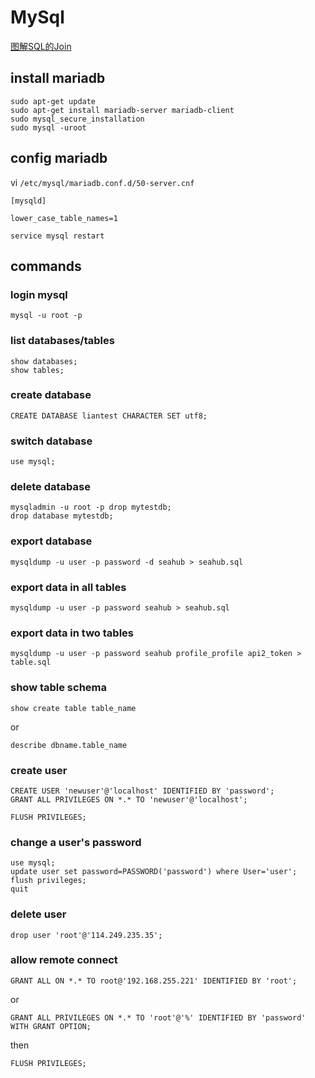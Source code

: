 # MySql

[图解SQL的Join](http://coolshell.cn/articles/3463.html)

## install mariadb

```
sudo apt-get update
sudo apt-get install mariadb-server mariadb-client
sudo mysql_secure_installation
sudo mysql -uroot
```

## config mariadb

vi `/etc/mysql/mariadb.conf.d/50-server.cnf`

```
[mysqld]

lower_case_table_names=1
```

```
service mysql restart
```

## commands

### login mysql

```
mysql -u root -p
```

### list databases/tables

```
show databases;
show tables;
```

### create database

```
CREATE DATABASE liantest CHARACTER SET utf8;
```

### switch database

```
use mysql;
```

### delete database

```
mysqladmin -u root -p drop mytestdb;
drop database mytestdb;
```

### export database

```
mysqldump -u user -p password -d seahub > seahub.sql
```

### export data in all tables

```
mysqldump -u user -p password seahub > seahub.sql
```

### export data in two tables

```
mysqldump -u user -p password seahub profile_profile api2_token > table.sql
```

### show table schema

```
show create table table_name
```

or

```
describe dbname.table_name
```

### create user

```
CREATE USER 'newuser'@'localhost' IDENTIFIED BY 'password';
GRANT ALL PRIVILEGES ON *.* TO 'newuser'@'localhost';

FLUSH PRIVILEGES;
```

### change a user's password

```
use mysql;
update user set password=PASSWORD('password') where User='user';
flush privileges;
quit
```

### delete user

```
drop user 'root'@'114.249.235.35';
```

### allow remote connect

```
GRANT ALL ON *.* TO root@'192.168.255.221' IDENTIFIED BY 'root';
```

or

```
GRANT ALL PRIVILEGES ON *.* TO 'root'@'%' IDENTIFIED BY 'password' WITH GRANT OPTION;
```

then

```
FLUSH PRIVILEGES;
```
